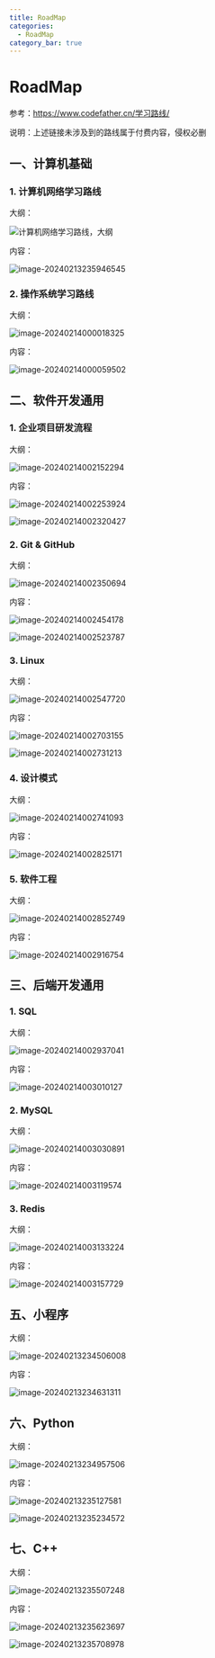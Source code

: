 ```yaml
---
title: RoadMap
categories:
  - RoadMap
category_bar: true
---
```


# RoadMap

参考：<https://www.codefather.cn/学习路线/>

说明：上述链接未涉及到的路线属于付费内容，侵权必删

## 一、计算机基础

### 1. 计算机网络学习路线

大纲：

![计算机网络学习路线，大纲](https://dwj-oss.oss-cn-nanjing.aliyuncs.com/images/202402140035674.png)

内容：

![image-20240213235946545](https://dwj-oss.oss-cn-nanjing.aliyuncs.com/images/202402140035675.png)

### 2. 操作系统学习路线

大纲：

![image-20240214000018325](https://dwj-oss.oss-cn-nanjing.aliyuncs.com/images/202402140035676.png)

内容：

![image-20240214000059502](https://dwj-oss.oss-cn-nanjing.aliyuncs.com/images/202402140035677.png)

## 二、软件开发通用

### 1. 企业项目研发流程

大纲：

![image-20240214002152294](https://dwj-oss.oss-cn-nanjing.aliyuncs.com/images/202402140035678.png)

内容：

![image-20240214002253924](https://dwj-oss.oss-cn-nanjing.aliyuncs.com/images/202402140035679.png)

![image-20240214002320427](https://dwj-oss.oss-cn-nanjing.aliyuncs.com/images/202402140035680.png)

### 2. Git & GitHub

大纲：

![image-20240214002350694](https://dwj-oss.oss-cn-nanjing.aliyuncs.com/images/202402140035681.png)

内容：

![image-20240214002454178](https://dwj-oss.oss-cn-nanjing.aliyuncs.com/images/202402140035683.png)

![image-20240214002523787](https://dwj-oss.oss-cn-nanjing.aliyuncs.com/images/202402140035684.png)

### 3. Linux

大纲：

![image-20240214002547720](https://dwj-oss.oss-cn-nanjing.aliyuncs.com/images/202402140035685.png)

内容：

![image-20240214002703155](https://dwj-oss.oss-cn-nanjing.aliyuncs.com/images/202402140035686.png)

![image-20240214002731213](https://dwj-oss.oss-cn-nanjing.aliyuncs.com/images/202402140035687.png)

### 4. 设计模式

大纲：

![image-20240214002741093](https://dwj-oss.oss-cn-nanjing.aliyuncs.com/images/202402140035688.png)

内容：

![image-20240214002825171](https://dwj-oss.oss-cn-nanjing.aliyuncs.com/images/202402140035689.png)

### 5. 软件工程

大纲：

![image-20240214002852749](https://dwj-oss.oss-cn-nanjing.aliyuncs.com/images/202402140035690.png)

内容：

![image-20240214002916754](https://dwj-oss.oss-cn-nanjing.aliyuncs.com/images/202402140035691.png)

## 三、后端开发通用

### 1. SQL

大纲：

![image-20240214002937041](https://dwj-oss.oss-cn-nanjing.aliyuncs.com/images/202402140035692.png)

内容：

![image-20240214003010127](https://dwj-oss.oss-cn-nanjing.aliyuncs.com/images/202402140035693.png)

### 2. MySQL

大纲：

![image-20240214003030891](https://dwj-oss.oss-cn-nanjing.aliyuncs.com/images/202402140035694.png)

内容：

![image-20240214003119574](https://dwj-oss.oss-cn-nanjing.aliyuncs.com/images/202402140035695.png)

### 3. Redis

大纲：

![image-20240214003133224](https://dwj-oss.oss-cn-nanjing.aliyuncs.com/images/202402140035696.png)

内容：

![image-20240214003157729](https://dwj-oss.oss-cn-nanjing.aliyuncs.com/images/202402140035697.png)

## 五、小程序

大纲：

![image-20240213234506008](https://dwj-oss.oss-cn-nanjing.aliyuncs.com/images/202402132345834.png)

内容：

![image-20240213234631311](https://dwj-oss.oss-cn-nanjing.aliyuncs.com/images/202402132347941.png)


## 六、Python

大纲：

![image-20240213234957506](https://dwj-oss.oss-cn-nanjing.aliyuncs.com/images/202402132349340.png)

内容：

![image-20240213235127581](https://dwj-oss.oss-cn-nanjing.aliyuncs.com/images/202402132351474.png)

![image-20240213235234572](https://dwj-oss.oss-cn-nanjing.aliyuncs.com/images/202402132352679.png)


## 七、C++

大纲：

![image-20240213235507248](https://dwj-oss.oss-cn-nanjing.aliyuncs.com/images/202402140035698.png)

内容：

![image-20240213235623697](https://dwj-oss.oss-cn-nanjing.aliyuncs.com/images/202402140035699.png)

![image-20240213235708978](https://dwj-oss.oss-cn-nanjing.aliyuncs.com/images/202402140035700.png)
